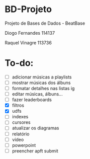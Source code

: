 # BD-Projeto
Projeto de Bases de Dados - BeatBase

Diogo Fernandes 114137

Raquel Vinagre 113736

# To-do:
- [ ]  adicionar músicas a playlists
- [ ]  mostrar músicas dos álbuns
- [ ]  formatar detalhes nas listas ig
- [ ]  editar músicas, álbuns...
- [ ]  fazer leaderboards
- [x]  filtros
- [x]  udfs
- [ ]  indexes
- [ ]  cursores
- [ ]  atualizar os diagramas
- [ ]  relatório
- [ ]  vídeo
- [ ]  powerpoint
- [ ]  preencher apft submit
